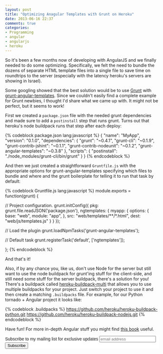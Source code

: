 ```yaml
---
layout: post
title: "Optimizing Anagular Templates with Grunt on Heroku"
date: 2013-06-16 22:37
comments: true
categories: 
- Programming
- angular
- angularjs
- heroku
---
```


So it's been a few months now of developing with AngularJS and we finally needed to do some optimizing. Specifically, we felt the need to bundle the dozens of separate HTML template files into a single file to save time on roundtrips to the server (especially with the latency heroku's servers are showing in Israel).

Some googling showed that the best solution would be to use [Grunt](http://gruntjs.com/) with [grunt-angular-templates](https://github.com/ericclemmons/grunt-angular-templates). Since we couldn't easily find a complete example for Grunt newbies, I thought I'd share what we came up with. It might not be perfect, but it seems to work!

First we created a `package.json` file with the needed grunt dependencies and made sure to add a `postinstall` step that runs grunt. Turns out that heroku's node buildpack runs that step after each deploy:

{% codeblock package.json lang:javascript %}
{
  "name": "MyApp",
  "version": "0.1.0",
  "dependencies": {
    "grunt": "~0.4.1",
    "grunt-cli": "~0.1.9",
    "grunt-contrib-jshint": "~0.1.1",
    "grunt-contrib-nodeunit": "~0.1.2",
    "grunt-angular-templates": "~0.3.8"
  },
  "scripts": {
    "postinstall": "./node_modules/grunt-cli/bin/grunt"
  }
}
{% endcodeblock %}

And then we just created a straightforward `Gruntfile.js` with the appropriate options for grunt-angular-templates specifying which files to bundle and where and the grunt boilerplate for telling it to run that task by default:

{% codeblock Gruntfile.js lang:javascript %}
module.exports = function(grunt) {

  // Project configuration.
  grunt.initConfig({
    pkg: grunt.file.readJSON('package.json'),
    ngtemplates: {
        myapp: {
            options: {
                base: "web",
                module: "app",
            },
            src: "web/templates/**/*.html",
            dest: "web/js/templates.js"
        }
    }
  });

  // Load the plugin
  grunt.loadNpmTasks('grunt-angular-templates');

  // Default task
  grunt.registerTask('default', ['ngtemplates']);

};
{% endcodeblock %}

And that's it!

Also, if by any chance you, like us, don't use Node for the server but still want to use the node buildpack for grunt'ing stuff for the client-side, and still need some stuff for the server buildpack, there's a solution for you! There's a buildpack called [heroku-buildpack-multi](https://github.com/ddollar/heroku-buildpack-multi) that allows you to use multiple buildpacks for your project. Just switch your project to use it and then create a matching `.buildpacks` file. For example, for our Python tornado + Angular project it looks like:

{% codeblock .buildpacks %}
https://github.com/heroku/heroku-buildpack-python.git
https://github.com/heroku/heroku-buildpack-nodejs.git
{% endcodeblock %}

Have fun! For more in-depth Angular stuff you might find [this book](http://www.amazon.com/gp/product/B00CJLFF8K?ie=UTF8&camp=213733&creative=393177&creativeASIN=B00CJLFF8K&linkCode=shr&tag=thcodu02-20&qid=1371412376&sr=8-2&keywords=angularjs) useful.

<!-- Begin MailChimp Signup Form -->
<link href="http://cdn-images.mailchimp.com/embedcode/slim-081711.css" rel="stylesheet" type="text/css">
<style type="text/css">
    #mc_embed_signup{background:#fff; clear:left; font:14px Helvetica,Arial,sans-serif; }
    /* Add your own MailChimp form style overrides in your site stylesheet or in this style block.
       We recommend moving this block and the preceding CSS link to the HEAD of your HTML file. */
</style>
<div id="mc_embed_signup">
<form action="http://codelord.us6.list-manage.com/subscribe/post?u=78b36f07d7d2e7e91eb8deee3&amp;id=c9a8d439c8" method="post" id="mc-embedded-subscribe-form" name="mc-embedded-subscribe-form" class="validate" target="_blank" novalidate>
    <label for="mce-EMAIL">Subscribe to my mailing list for exclusive updates</label>
    <input type="email" value="" name="EMAIL" class="email" id="mce-EMAIL" placeholder="email address" required style="display: inline">
    <input type="submit" value="Subscribe" name="subscribe" id="mc-embedded-subscribe" class="button" style="display: inline">
</form>
</div>
<!--End mc_embed_signup-->

